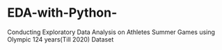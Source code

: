 # EDA-with-Python-
Conducting Exploratory Data Analysis on Athletes Summer Games using Olympic 124 years(Till 2020) Dataset 
